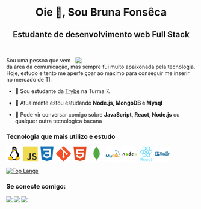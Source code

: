 <h1 align="center">Oie 👋, Sou Bruna Fonsêca</h1>
<h2 align="center">Estudante de desenvolvimento web Full Stack</h2>

<br>

<a  target="_blank" href="https://64.media.tumblr.com/58e600ceb83fed78b351b65a63e3d79e/35ed2e5654ed9e0e-4d/s2048x3072/6c9b9b4b3719aa85281632bb0be10cfae4200574.png"><img align="right" src="https://64.media.tumblr.com/58e600ceb83fed78b351b65a63e3d79e/35ed2e5654ed9e0e-4d/s2048x3072/6c9b9b4b3719aa85281632bb0be10cfae4200574.png" width="320px" /></a>

<p>Sou uma pessoa que vem da área da comunicação, mas sempre fui muito apaixonada pela tecnologia. Hoje, estudo e tento me aperfeiçoar ao máximo para conseguir me inserir no mercado de TI.</p>

- 📖 Sou estudante da [Trybe](https://www.betrybe.com/) na Turma 7.

- 🌱 Atualmente estou estudando <strong>Node.js, MongoDB e Mysql</strong>

- 💬 Pode vir conversar comigo sobre <strong>JavaScript, React, Node.js</strong> ou qualquer outra tecnologica bacana

<h3>Tecnologia que mais utilizo e estudo</h3>

<p align="left">
<img width="40" height="40" src="https://raw.githubusercontent.com/devicons/devicon/master/icons/linux/linux-original.svg" styles="display: inline" />
<img width="40" height="40" src="https://raw.githubusercontent.com/devicons/devicon/master/icons/javascript/javascript-original.svg" styles="display: inline" />
<img width="40" height="40" src="https://raw.githubusercontent.com/devicons/devicon/master/icons/css3/css3-plain.svg" styles="display: inline" />
<img width="40" height="40" src="https://raw.githubusercontent.com/devicons/devicon/master/icons/git/git-plain.svg" styles="display: inline" />
<img width="40" height="40" src="https://raw.githubusercontent.com/devicons/devicon/master/icons/html5/html5-plain.svg" styles="display: inline" />
<img width="40" height="40" src="https://raw.githubusercontent.com/devicons/devicon/master/icons/mongodb/mongodb-plain.svg" styles="display: inline"/>
<img width="40" height="40" src="https://raw.githubusercontent.com/devicons/devicon/master/icons/mysql/mysql-original-wordmark.svg" styles="display: inline"/>
<img width="40" height="40" src="https://raw.githubusercontent.com/devicons/devicon/master/icons/nodejs/nodejs-original-wordmark.svg" styles="display: inline" />
<img width="40" height="40" src="https://raw.githubusercontent.com/devicons/devicon/master/icons/react/react-original-wordmark.svg" styles="display: inline"/>
<img width="40" height="40" src="https://raw.githubusercontent.com/devicons/devicon/master/icons/trello/trello-plain-wordmark.svg" styles="display: inline" />
</p>

<!-- [![Anurag's GitHub stats](https://github-readme-stats.vercel.app/api?username=bruna-fonseca)](https://github.com/anuraghazra/github-readme-stats) -->
[![Top Langs](https://github-readme-stats.vercel.app/api/top-langs/?username=bruna-fonseca)](https://github.com/anuraghazra/github-readme-stats)


<h3 align="left">Se conecte comigo:</h3>

<p align="left">
<a href="https://www.linkedin.com/in/fonseca-bruna/"><img src="https://img.shields.io/badge/brunafonseca-%230077B5.svg?&style=for-the-badge&logo=linkedin&logoColor=white" /></a>
<a href="mailto:1998bfonseca@gmail.com"><img src="https://img.shields.io/badge/1998bfonseca@gmail.com-D14836?style=for-the-badge&logo=gmail&logoColor=white)"/></a>
<a href="https://www.instagram.com/brvsec/"><img src="https://img.shields.io/badge/@brvsec-E4405F?style=for-the-badge&logo=instagram&logoColor=white"/><a/>
</p>
